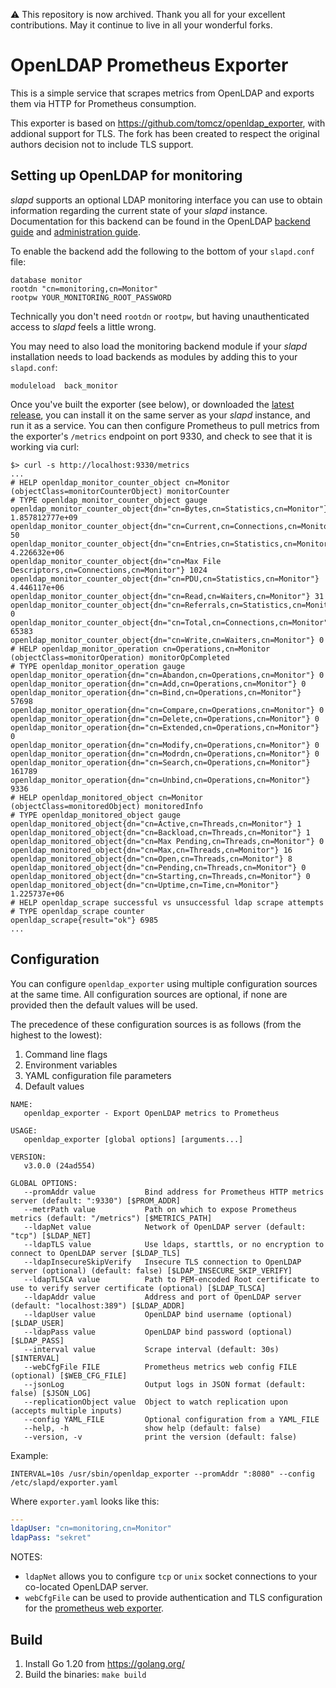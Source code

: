 ⚠️ This repository is now archived. Thank you all for your excellent contributions. May it continue to live in all your wonderful forks.

# OpenLDAP Prometheus Exporter

This is a simple service that scrapes metrics from OpenLDAP and exports them via HTTP for Prometheus consumption.

This exporter is based on https://github.com/tomcz/openldap_exporter, with addional support for TLS. The fork has been created to respect the original authors decision not to include TLS support.

## Setting up OpenLDAP for monitoring

_slapd_ supports an optional LDAP monitoring interface you can use to obtain information regarding the current state of your _slapd_ instance. Documentation for this backend can be found in the OpenLDAP [backend guide](http://www.openldap.org/doc/admin24/backends.html#Monitor) and [administration guide](http://www.openldap.org/doc/admin24/monitoringslapd.html).

To enable the backend add the following to the bottom of your `slapd.conf` file:

```
database monitor
rootdn "cn=monitoring,cn=Monitor"
rootpw YOUR_MONITORING_ROOT_PASSWORD
```

Technically you don't need `rootdn` or `rootpw`, but having unauthenticated access to _slapd_ feels a little wrong.

You may need to also load the monitoring backend module if your _slapd_ installation needs to load backends as modules by adding this to your `slapd.conf`:

```
moduleload  back_monitor
```

Once you've built the exporter (see below), or downloaded the [latest release](https://github.com/4data.ch/openldap_exporter/releases), you can install it on the same server as your _slapd_ instance, and run it as a service. You can then configure Prometheus to pull metrics from the exporter's `/metrics` endpoint on port 9330, and check to see that it is working via curl:

```
$> curl -s http://localhost:9330/metrics
...
# HELP openldap_monitor_counter_object cn=Monitor (objectClass=monitorCounterObject) monitorCounter
# TYPE openldap_monitor_counter_object gauge
openldap_monitor_counter_object{dn="cn=Bytes,cn=Statistics,cn=Monitor"} 1.857812777e+09
openldap_monitor_counter_object{dn="cn=Current,cn=Connections,cn=Monitor"} 50
openldap_monitor_counter_object{dn="cn=Entries,cn=Statistics,cn=Monitor"} 4.226632e+06
openldap_monitor_counter_object{dn="cn=Max File Descriptors,cn=Connections,cn=Monitor"} 1024
openldap_monitor_counter_object{dn="cn=PDU,cn=Statistics,cn=Monitor"} 4.446117e+06
openldap_monitor_counter_object{dn="cn=Read,cn=Waiters,cn=Monitor"} 31
openldap_monitor_counter_object{dn="cn=Referrals,cn=Statistics,cn=Monitor"} 0
openldap_monitor_counter_object{dn="cn=Total,cn=Connections,cn=Monitor"} 65383
openldap_monitor_counter_object{dn="cn=Write,cn=Waiters,cn=Monitor"} 0
# HELP openldap_monitor_operation cn=Operations,cn=Monitor (objectClass=monitorOperation) monitorOpCompleted
# TYPE openldap_monitor_operation gauge
openldap_monitor_operation{dn="cn=Abandon,cn=Operations,cn=Monitor"} 0
openldap_monitor_operation{dn="cn=Add,cn=Operations,cn=Monitor"} 0
openldap_monitor_operation{dn="cn=Bind,cn=Operations,cn=Monitor"} 57698
openldap_monitor_operation{dn="cn=Compare,cn=Operations,cn=Monitor"} 0
openldap_monitor_operation{dn="cn=Delete,cn=Operations,cn=Monitor"} 0
openldap_monitor_operation{dn="cn=Extended,cn=Operations,cn=Monitor"} 0
openldap_monitor_operation{dn="cn=Modify,cn=Operations,cn=Monitor"} 0
openldap_monitor_operation{dn="cn=Modrdn,cn=Operations,cn=Monitor"} 0
openldap_monitor_operation{dn="cn=Search,cn=Operations,cn=Monitor"} 161789
openldap_monitor_operation{dn="cn=Unbind,cn=Operations,cn=Monitor"} 9336
# HELP openldap_monitored_object cn=Monitor (objectClass=monitoredObject) monitoredInfo
# TYPE openldap_monitored_object gauge
openldap_monitored_object{dn="cn=Active,cn=Threads,cn=Monitor"} 1
openldap_monitored_object{dn="cn=Backload,cn=Threads,cn=Monitor"} 1
openldap_monitored_object{dn="cn=Max Pending,cn=Threads,cn=Monitor"} 0
openldap_monitored_object{dn="cn=Max,cn=Threads,cn=Monitor"} 16
openldap_monitored_object{dn="cn=Open,cn=Threads,cn=Monitor"} 8
openldap_monitored_object{dn="cn=Pending,cn=Threads,cn=Monitor"} 0
openldap_monitored_object{dn="cn=Starting,cn=Threads,cn=Monitor"} 0
openldap_monitored_object{dn="cn=Uptime,cn=Time,cn=Monitor"} 1.225737e+06
# HELP openldap_scrape successful vs unsuccessful ldap scrape attempts
# TYPE openldap_scrape counter
openldap_scrape{result="ok"} 6985
...
```

## Configuration

You can configure `openldap_exporter` using multiple configuration sources at the same time. All configuration sources are optional, if none are provided then the default values will be used.

The precedence of these configuration sources is as follows (from the highest to the lowest):

1. Command line flags
2. Environment variables
3. YAML configuration file parameters
4. Default values

```
NAME:
   openldap_exporter - Export OpenLDAP metrics to Prometheus

USAGE:
   openldap_exporter [global options] [arguments...]

VERSION:
   v3.0.0 (24ad554)

GLOBAL OPTIONS:
   --promAddr value           Bind address for Prometheus HTTP metrics server (default: ":9330") [$PROM_ADDR]
   --metrPath value           Path on which to expose Prometheus metrics (default: "/metrics") [$METRICS_PATH]
   --ldapNet value            Network of OpenLDAP server (default: "tcp") [$LDAP_NET]
   --ldapTLS value            Use ldaps, starttls, or no encryption to connect to OpenLDAP server [$LDAP_TLS]
   --ldapInsecureSkipVerify   Insecure TLS connection to OpenLDAP server (optional) (default: false) [$LDAP_INSECURE_SKIP_VERIFY]
   --ldapTLSCA value          Path to PEM-encoded Root certificate to use to verify server certificate (optional) [$LDAP_TLSCA]
   --ldapAddr value           Address and port of OpenLDAP server (default: "localhost:389") [$LDAP_ADDR]
   --ldapUser value           OpenLDAP bind username (optional) [$LDAP_USER]
   --ldapPass value           OpenLDAP bind password (optional) [$LDAP_PASS]
   --interval value           Scrape interval (default: 30s) [$INTERVAL]
   --webCfgFile FILE          Prometheus metrics web config FILE (optional) [$WEB_CFG_FILE]
   --jsonLog                  Output logs in JSON format (default: false) [$JSON_LOG]
   --replicationObject value  Object to watch replication upon  (accepts multiple inputs)
   --config YAML_FILE         Optional configuration from a YAML_FILE
   --help, -h                 show help (default: false)
   --version, -v              print the version (default: false)
```

Example:

```
INTERVAL=10s /usr/sbin/openldap_exporter --promAddr ":8080" --config /etc/slapd/exporter.yaml
```

Where `exporter.yaml` looks like this:

```yaml
---
ldapUser: "cn=monitoring,cn=Monitor"
ldapPass: "sekret"
```

NOTES:

* `ldapNet` allows you to configure `tcp` or `unix` socket connections to your co-located OpenLDAP server.
* `webCfgFile` can be used to provide authentication and TLS configuration for the [prometheus web exporter](https://github.com/prometheus/exporter-toolkit/tree/master/web).

## Build

1. Install Go 1.20 from https://golang.org/
2. Build the binaries: `make build`
